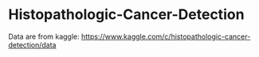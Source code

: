 # Histopathologic-Cancer-Detection
Data are from kaggle:
https://www.kaggle.com/c/histopathologic-cancer-detection/data
